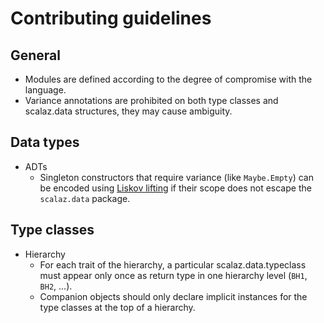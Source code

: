 Contributing guidelines
==

General
--
- Modules are defined according to the degree of compromise with the language.
- Variance annotations are prohibited on both type classes and scalaz.data structures, they may cause ambiguity.

Data types
--

- ADTs
  - Singleton constructors that require variance (like `Maybe.Empty`) can be encoded using [Liskov lifting](http://typelevel.org/blog/2014/03/09/liskov_lifting.html) if their scope does not escape the `scalaz.data` package.

Type classes
--

 - Hierarchy
	 - For each trait of the hierarchy, a particular scalaz.data.typeclass must  appear only once as return type in one hierarchy level (`BH1`, `BH2`, ...).
	 - Companion objects should only declare implicit instances for the type classes at the top of a hierarchy. 

